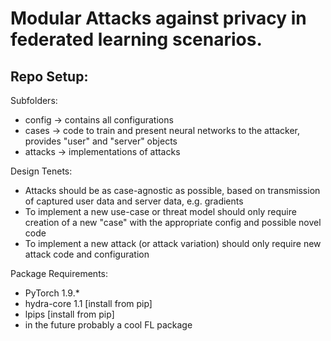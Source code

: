 # Modular Attacks against privacy in federated learning scenarios.

## Repo Setup:
Subfolders:
- config   -> contains all configurations
- cases    -> code to train and present neural networks to the attacker, provides "user" and "server" objects
- attacks  -> implementations of attacks

Design Tenets:
- Attacks should be as case-agnostic as possible, based on transmission of captured user data and server data, e.g. gradients
- To implement a new use-case or threat model should only require creation of a new "case" with the appropriate config and possible novel code
- To implement a new attack (or attack variation) should only require new attack code and configuration

Package Requirements:
- PyTorch 1.9.*
- hydra-core 1.1  [install from pip]
- lpips  [install from pip]
- in the future probably a cool FL package
